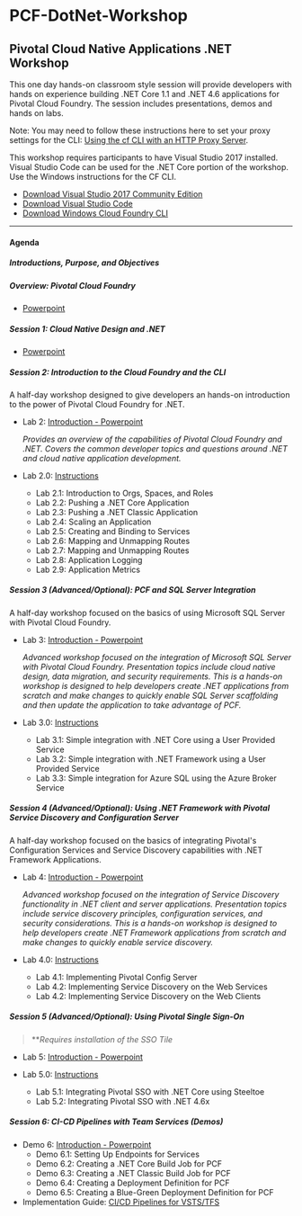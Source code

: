 # PCF-DotNet-Workshop
## Pivotal Cloud Native Applications .NET Workshop
This one day hands-on classroom style session will provide developers with hands on experience building .NET Core 1.1 and .NET 4.6 applications for Pivotal Cloud Foundry. The session includes presentations, demos and hands on labs.

Note: You may need to follow these instructions here to set your proxy settings for the CLI: [Using the cf CLI with an HTTP Proxy Server](https://docs.cloudfoundry.org/cf-cli/http-proxy.html).

This workshop requires participants to have Visual Studio 2017 installed.  Visual Studio Code can be used for the .NET Core portion of the workshop.  Use the Windows instructions for the CF CLI.  
- [Download Visual Studio 2017 Community Edition](https://www.visualstudio.com/thank-you-downloading-visual-studio/?sku=Community&rel=15)
- [Download Visual Studio Code](https://code.visualstudio.com/?wt.mc_id=vscom_downloads)
- [Download Windows Cloud Foundry CLI](https://cli.run.pivotal.io/stable?release=windows64&source=github)
- - -
#### Agenda
##### Introductions, Purpose, and Objectives

##### Overview: Pivotal Cloud Foundry
-   [Powerpoint]()

##### Session 1: Cloud Native Design and .NET
-   [Powerpoint]()

##### Session 2: Introduction to the Cloud Foundry and the CLI 

A half-day workshop designed to give developers an hands-on introduction to the power of Pivotal Cloud Foundry for .NET. 

-	Lab 2: [Introduction - Powerpoint]()

	*Provides an overview of the capabilities of Pivotal Cloud Foundry and .NET. Covers the common developer topics and questions around .NET and cloud native application development.*
    
-	Lab 2.0: [Instructions](./Labs/Lab2.md)
	-   Lab 2.1: Introduction to Orgs, Spaces, and Roles
	-   Lab 2.2: Pushing a .NET Core Application
	-   Lab 2.3: Pushing a .NET Classic Application
	-   Lab 2.4: Scaling an Application
	-   Lab 2.5: Creating and Binding to Services
	-   Lab 2.6: Mapping and Unmapping Routes
	-   Lab 2.7: Mapping and Unmapping Routes
	-   Lab 2.8: Application Logging
	-   Lab 2.9: Application Metrics


##### Session 3 (Advanced/Optional): PCF and SQL Server Integration

A half-day workshop focused on the basics of using Microsoft SQL Server with Pivotal Cloud Foundry.

-	Lab 3: [Introduction - Powerpoint]()

	*Advanced workshop focused on the integration of Microsoft SQL Server with Pivotal Cloud Foundry. Presentation topics include cloud native design, data migration, and security requirements. This is a hands-on workshop is designed to help developers create .NET applications from scratch and make changes to quickly enable SQL Server scaffolding and then update the application to take advantage of PCF.*
    
-	Lab 3.0: [Instructions](./Labs/Lab3.md)
	-   Lab 3.1: Simple integration with .NET Core using a User Provided Service
	-   Lab 3.2: Simple integration with .NET Framework using a User Provided Service
	-   Lab 3.3: Simple integration for Azure SQL using the Azure Broker Service


##### Session 4 (Advanced/Optional): Using .NET Framework with Pivotal Service Discovery and Configuration Server

A half-day workshop focused on the basics of integrating Pivotal's Configuration Services and Service Discovery capabilities with .NET Framework Applications.

-	Lab 4: [Introduction - Powerpoint]()

	*Advanced workshop focused on the integration of Service Discovery functionality in .NET client and server applications. Presentation topics include service discovery principles, configuration services, and security considerations. This is a hands-on workshop is designed to help developers create .NET Framework applications from scratch and make changes to quickly enable service discovery.*

-	Lab 4.0: [Instructions](./Labs/Lab5.md)
	-   Lab 4.1: Implementing Pivotal Config Server
	-   Lab 4.2: Implementing Service Discovery on the Web Services
	-   Lab 4.2: Implementing Service Discovery on the Web Clients

##### Session 5 (Advanced/Optional): Using Pivotal Single Sign-On

>***Requires installation of the SSO Tile*

-	Lab 5: [Introduction - Powerpoint]()


-	Lab 5.0: [Instructions](./Labs/Lab6.md)
	-   Lab 5.1: Integrating Pivotal SSO with .NET Core using Steeltoe
	-   Lab 5.2: Integrating Pivotal SSO with .NET 4.6x


##### Session 6: CI-CD Pipelines with Team Services (Demos)
-	Demo 6: [Introduction - Powerpoint]()
	-   Demo 6.1: Setting Up Endpoints for Services
	-   Demo 6.2: Creating a .NET Core Build Job for PCF
	-   Demo 6.3: Creating a .NET Classic Build Job for PCF
	-   Demo 6.4: Creating a Deployment Definition for PCF
	-   Demo 6.5: Creating a Blue-Green Deployment Definition for PCF
-	Implementation Guide: [CI/CD Pipelines for VSTS/TFS](./documents/PivotalTeamFoundationServicesCICD.docx.pdf)  

